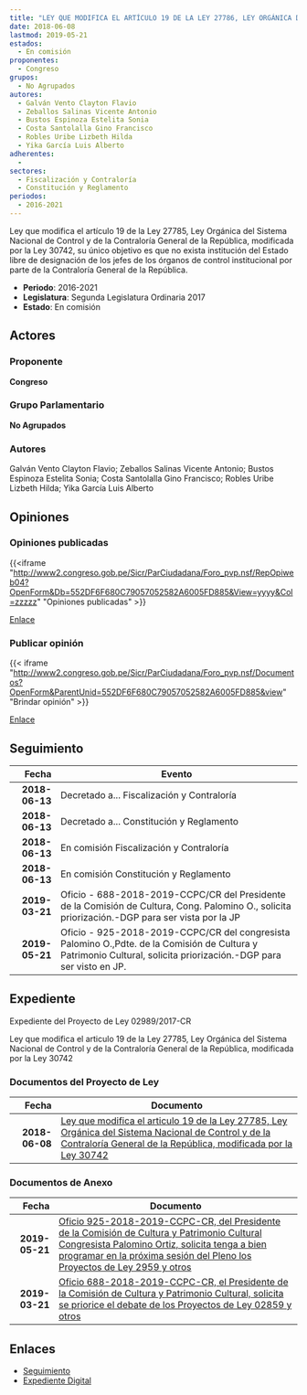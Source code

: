 ```yaml
---
title: "LEY QUE MODIFICA EL ARTÍCULO 19 DE LA LEY 27786, LEY ORGÁNICA DEL SISTEMA NACIONAL DE CONTROL Y DE LA CONTRALORÍA GENERAL DE LA REPÚBLICA, MODIFICADA POR LA LEY 30742"
date: 2018-06-08
lastmod: 2019-05-21
estados: 
  - En comisión
proponentes: 
  - Congreso
grupos: 
  - No Agrupados
autores: 
  - Galván Vento Clayton Flavio
  - Zeballos Salinas Vicente Antonio
  - Bustos Espinoza Estelita Sonia
  - Costa Santolalla Gino Francisco
  - Robles Uribe Lizbeth Hilda
  - Yika García Luis Alberto
adherentes: 
  - 
sectores: 
  - Fiscalización y Contraloría
  - Constitución y Reglamento
periodos: 
  - 2016-2021
---
```


Ley que modifica el artículo 19 de la Ley 27785, Ley Orgánica del Sistema Nacional de Control y de la Contraloría General de la República, modificada por la Ley 30742, su único objetivo es que no exista institución del Estado libre de designación de los jefes de los órganos de control institucional por parte de la Contraloría General de la República.

- **Periodo**: 2016-2021
- **Legislatura**: Segunda Legislatura Ordinaria 2017
- **Estado**: En comisión

## Actores

### Proponente

**Congreso**

### Grupo Parlamentario

**No Agrupados**

### Autores

Galván Vento Clayton Flavio; Zeballos Salinas Vicente Antonio; Bustos Espinoza Estelita Sonia; Costa Santolalla Gino Francisco; Robles Uribe Lizbeth Hilda; Yika García Luis Alberto


## Opiniones

### Opiniones publicadas

{{<iframe "http://www2.congreso.gob.pe/Sicr/ParCiudadana/Foro_pvp.nsf/RepOpiweb04?OpenForm&Db=552DF6F680C79057052582A6005FD885&View=yyyy&Col=zzzzz" "Opiniones publicadas" >}}

[Enlace](http://www2.congreso.gob.pe/Sicr/ParCiudadana/Foro_pvp.nsf/RepOpiweb04?OpenForm&Db=552DF6F680C79057052582A6005FD885&View=yyyy&Col=zzzzz)
### Publicar opinión

{{< iframe "http://www2.congreso.gob.pe/Sicr/ParCiudadana/Foro_pvp.nsf/Documentos?OpenForm&ParentUnid=552DF6F680C79057052582A6005FD885&view" "Brindar opinión" >}}

[Enlace](http://www2.congreso.gob.pe/Sicr/ParCiudadana/Foro_pvp.nsf/Documentos?OpenForm&ParentUnid=552DF6F680C79057052582A6005FD885&view)

## Seguimiento

| Fecha | Evento |
|------:|--------|
| **2018-06-13** | Decretado a... Fiscalización y Contraloría|
| **2018-06-13** | Decretado a... Constitución y Reglamento|
| **2018-06-13** | En comisión Fiscalización y Contraloría|
| **2018-06-13** | En comisión Constitución y Reglamento|
| **2019-03-21** | Oficio - 688-2018-2019-CCPC/CR del Presidente de la Comisión de Cultura, Cong. Palomino O., solicita priorización.-DGP para ser vista por la JP|
| **2019-05-21** | Oficio - 925-2018-2019-CCPC/CR del congresista Palomino O.,Pdte. de la Comisión de Cultura y Patrimonio Cultural, solicita priorización.-DGP para ser visto en JP.|


## Expediente

Expediente del Proyecto de Ley 02989/2017-CR

Ley que modifica el articulo 19 de la Ley 27785, Ley Orgánica del Sistema Nacional de Control y de la Contraloría General de la República, modificada por la Ley 30742


### Documentos del Proyecto de Ley

| Fecha | Documento |
|------:|--------|
| **2018-06-08** | [Ley que modifica el articulo 19 de la Ley 27785, Ley Orgánica del Sistema Nacional de Control y de la Contraloría General de la República, modificada por la Ley 30742](http://www.leyes.congreso.gob.pe/Documentos/2016_2021/Proyectos_de_Ley_y_de_Resoluciones_Legislativas/PL0298920180608.PDF) |

### Documentos de Anexo

| Fecha | Documento |
|------:|--------|
| **2019-05-21** | [Oficio 925-2018-2019-CCPC-CR, del Presidente de la Comisión de Cultura y Patrimonio Cultural Congresista Palomino Ortiz, solicita tenga a bien programar en la próxima sesión del Pleno los Proyectos de Ley 2959 y otros](http://www.leyes.congreso.gob.pe/Documentos/2016_2021/Oficios/Comisiones_Ordinarias/OFICIO-925-2018-2019-CCPC-CR.pdf) |
| **2019-03-21** | [Oficio 688-2018-2019-CCPC-CR, el Presidente de la Comisión de Cultura y Patrimonio Cultural, solicita se priorice el debate de los Proyectos de Ley 02859 y otros](http://www.leyes.congreso.gob.pe/Documentos/2016_2021/Oficios/Comisiones_Ordinarias/OFICIO-688-2018-2019-CCPC-CR.pdf) |

## Enlaces 

- [Seguimiento](http://www2.congreso.gob.pehttp://www2.congreso.gob.pe/Sicr/TraDocEstProc/CLProLey2016.nsf/f7fff46988ca05b1052578e100829cc7/48f73a1a5ba2b5dc052582a60063ce08?OpenDocument)
- [Expediente Digital](http://www2.congreso.gob.pehttp://www2.congreso.gob.pe/Sicr/TraDocEstProc/CLProLey2016.nsf/f7fff46988ca05b1052578e100829cc7/48f73a1a5ba2b5dc052582a60063ce08?OpenDocument&Click=05257FB7005EB655.eb71d0cf91d8294e05256cdf006b5706/$Body/0.1C6C)
